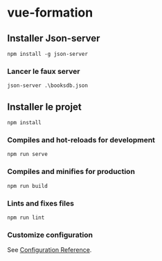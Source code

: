 # vue-formation

## Installer Json-server
```
npm install -g json-server
```

### Lancer le faux server
```
json-server .\booksdb.json
```


## Installer le projet
```
npm install
```

### Compiles and hot-reloads for development
```
npm run serve
```

### Compiles and minifies for production
```
npm run build
```

### Lints and fixes files
```
npm run lint
```

### Customize configuration
See [Configuration Reference](https://cli.vuejs.org/config/).
